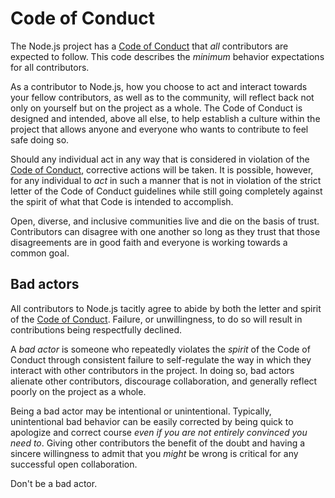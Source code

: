 # Code of Conduct

The Node.js project has a [Code of Conduct][] that *all* contributors are
expected to follow. This code describes the *minimum* behavior expectations
for all contributors.

As a contributor to Node.js, how you choose to act and interact towards your
fellow contributors, as well as to the community, will reflect back not only
on yourself but on the project as a whole. The Code of Conduct is designed and
intended, above all else, to help establish a culture within the project that
allows anyone and everyone who wants to contribute to feel safe doing so.

Should any individual act in any way that is considered in violation of the
[Code of Conduct][], corrective actions will be taken. It is possible, however,
for any individual to *act* in such a manner that is not in violation of the
strict letter of the Code of Conduct guidelines while still going completely
against the spirit of what that Code is intended to accomplish.

Open, diverse, and inclusive communities live and die on the basis of trust.
Contributors can disagree with one another so long as they trust that those
disagreements are in good faith and everyone is working towards a common goal.

## Bad actors

All contributors to Node.js tacitly agree to abide by both the letter and
spirit of the [Code of Conduct][]. Failure, or unwillingness, to do so will
result in contributions being respectfully declined.

A *bad actor* is someone who repeatedly violates the *spirit* of the Code of
Conduct through consistent failure to self-regulate the way in which they
interact with other contributors in the project. In doing so, bad actors
alienate other contributors, discourage collaboration, and generally reflect
poorly on the project as a whole.

Being a bad actor may be intentional or unintentional. Typically, unintentional
bad behavior can be easily corrected by being quick to apologize and correct
course *even if you are not entirely convinced you need to*. Giving other
contributors the benefit of the doubt and having a sincere willingness to admit
that you *might* be wrong is critical for any successful open collaboration.

Don't be a bad actor.

[Code of Conduct]: https://github.com/nodejs/admin/blob/master/CODE_OF_CONDUCT.md
